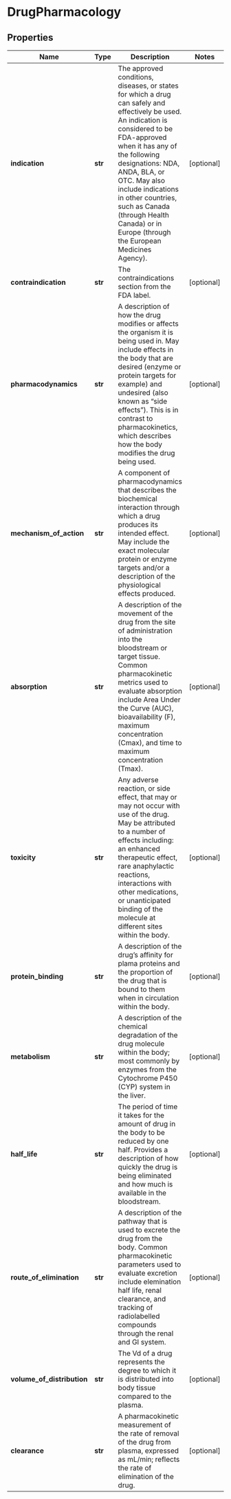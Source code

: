 # DrugPharmacology

## Properties
Name | Type | Description | Notes
------------ | ------------- | ------------- | -------------
**indication** | **str** | The approved conditions, diseases, or states for which a drug can safely and effectively be used. An indication is considered to be FDA-approved when it has any of the following designations: NDA, ANDA, BLA, or OTC. May also include indications in other countries, such as Canada (through Health Canada) or in Europe (through the European Medicines Agency). | [optional] 
**contraindication** | **str** | The contraindications section from the FDA label. | [optional] 
**pharmacodynamics** | **str** | A description of how the drug modifies or affects the organism it is being used in. May include effects in the body that are desired (enzyme or protein targets for example) and undesired (also known as “side effects”). This is in contrast to pharmacokinetics, which describes how the body modifies the drug being used. | [optional] 
**mechanism_of_action** | **str** | A component of pharmacodynamics that describes the biochemical interaction through which a drug produces its intended effect. May include the exact molecular protein or enzyme targets and/or a description of the physiological effects produced. | [optional] 
**absorption** | **str** | A description of the movement of the drug from the site of administration into the bloodstream or target tissue. Common pharmacokinetic metrics used to evaluate absorption include Area Under the Curve (AUC), bioavailability (F), maximum concentration (Cmax), and time to maximum concentration (Tmax). | [optional] 
**toxicity** | **str** | Any adverse reaction, or side effect, that may or may not occur with use of the drug. May be attributed to a number of effects including: an enhanced therapeutic effect, rare anaphylactic reactions, interactions with other medications, or unanticipated binding of the molecule at different sites within the body. | [optional] 
**protein_binding** | **str** | A description of the drug’s affinity for plama proteins and the proportion of the drug that is bound to them when in circulation within the body. | [optional] 
**metabolism** | **str** | A description of the chemical degradation of the drug molecule within the body; most commonly by enzymes from the Cytochrome P450 (CYP) system in the liver. | [optional] 
**half_life** | **str** | The period of time it takes for the amount of drug in the body to be reduced by one half. Provides a description of how quickly the drug is being eliminated and how much is available in the bloodstream. | [optional] 
**route_of_elimination** | **str** | A description of the pathway that is used to excrete the drug from the body. Common pharmacokinetic parameters used to evaluate excretion include elemination half life, renal clearance, and tracking of radiolabelled compounds through the renal and GI system. | [optional] 
**volume_of_distribution** | **str** | The Vd of a drug represents the degree to which it is distributed into body tissue compared to the plasma. | [optional] 
**clearance** | **str** | A pharmacokinetic measurement of the rate of removal of the drug from plasma, expressed as mL/min; reflects the rate of elimination of the drug. | [optional] 



